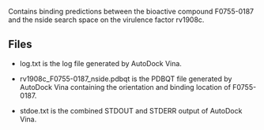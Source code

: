 Contains binding predictions between the bioactive compound F0755-0187 and the nside search space on the virulence factor rv1908c.

## Files

- log.txt is the log file generated by AutoDock Vina.

- rv1908c_F0755-0187_nside.pdbqt is the PDBQT file generated by AutoDock Vina containing the orientation and binding location of F0755-0187.

- stdoe.txt is the combined STDOUT and STDERR output of AutoDock Vina.

